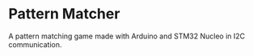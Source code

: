 # Pattern Matcher
A pattern matching game made with Arduino and STM32 Nucleo in I2C communication. 
